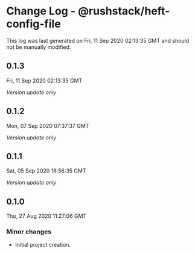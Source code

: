 # Change Log - @rushstack/heft-config-file

This log was last generated on Fri, 11 Sep 2020 02:13:35 GMT and should not be manually modified.

## 0.1.3
Fri, 11 Sep 2020 02:13:35 GMT

*Version update only*

## 0.1.2
Mon, 07 Sep 2020 07:37:37 GMT

*Version update only*

## 0.1.1
Sat, 05 Sep 2020 18:56:35 GMT

*Version update only*

## 0.1.0
Thu, 27 Aug 2020 11:27:06 GMT

### Minor changes

- Initial project creation.

